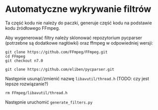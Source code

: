 # Automatyczne wykrywanie filtrów

Ta część kodu nie należy do paczki, generuje część kodu na podstawie kodu źródłowego FFmpeg.

Aby wygenerować filtry należy sklonować repozytorium pycparser (potrzebne są dodatkowe nagłówki) oraz ffmpeg w odpowiedniej wersji:
```
git clone https://github.com/FFmpeg/FFmpeg.git
cd FFmpeg
git checkout n7.0

git clone https://github.com/eliben/pycparser.git
```

Następnie usunąć/zmienić nazwę `libavutil/thread.h` (TODO: czy jest lepsze rozwiązanie?)

```
rm FFmpeg/libavutil/thread.h
```



Następnie uruchomić `generate_filters.py`
